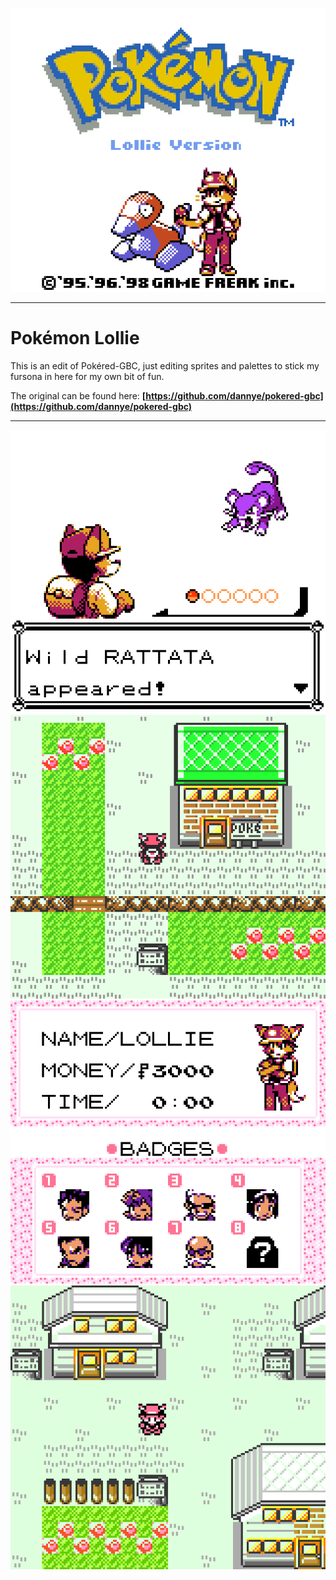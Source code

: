 ![Title Screen](_github/ScSh_Title.png)

---
# Pokémon Lollie

This is an edit of Pokéred-GBC, just editing sprites and palettes to stick my fursona in here for my own bit of fun.

The original can be found here: **[https://github.com/dannye/pokered-gbc](https://github.com/dannye/pokered-gbc)**

---
![Title Screen](_github/ScSh_Battle.png)
![Title Screen](_github/ScSh_Runaround.gif)
![Title Screen](_github/ScSh_Badges.png)
![Title Screen](_github/ScSh_Flowers.gif)